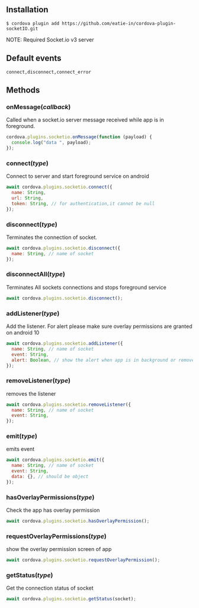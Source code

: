 ## Installation

    $ cordova plugin add https://github.com/eatie-in/cordova-plugin-socketIO.git

NOTE: Required Socket.io v3 server

## Default events
   ``` 
   connect,disconnect,connect_error 
   ```
## Methods

### onMessage(_callback_)

Called when a socket.io server message received while app is in foreground.

```js
cordova.plugins.socketio.onMessage(function (payload) {
  console.log("data ", payload);
});
```

### connect(_type_)

Connect to server and start foreground service on android

```js
await cordova.plugins.socketio.connect({
  name: String,
  url: String,
  token: String, // for authentication,it cannot be null
});
```

### disconnect(_type_)

Terminates the connection of socket.

```js
await cordova.plugins.socketio.disconnect({
  name: String, // name of socket
});
```

### disconnectAll(_type_)

Terminates All sockets connections and stops foreground service

```js
await cordova.plugins.socketio.disconnect();
```

### addListener(_type_)

Add the listener. For alert please make sure overlay permissions are granted on android 10

```js
await cordova.plugins.socketio.addListener({
  name: String, // name of socket
  event: String,
  alert: Boolean, // show the alert when app is in background or removed from recent apps
});
```

### removeListener(_type_)

removes the listener

```js
await cordova.plugins.socketio.removeListener({
  name: String, // name of socket
  event: String,
});
```

### emit(_type_)

emits event

```js
await cordova.plugins.socketio.emit({
  name: String, // name of socket
  event: String,
  data: {}, // should be object
});
```

### hasOverlayPermissions(_type_)

Check the app has overlay permission

```js
await cordova.plugins.socketio.hasOverlayPermission();
```

### requestOverlayPermissions(_type_)

show the overlay permission screen of app

```js
await cordova.plugins.socketio.requestOverlayPermission();
```

### getStatus(_type_)

Get the connection status of socket

```js
await cordova.plugins.socketio.getStatus(socket);
```
